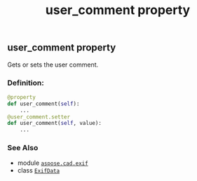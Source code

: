 ﻿---
title: user_comment property
second_title: Aspose.CAD for Python via .NET API References
description: 
type: docs
weight: 1100
url: /python-net/aspose.cad.exif/exifdata/user_comment/
is_root: false
---

## user_comment property


Gets or sets the user comment.
### Definition:
```python
@property
def user_comment(self):
    ...
@user_comment.setter
def user_comment(self, value):
    ...
```

### See Also
* module [`aspose.cad.exif`](../../)
* class [`ExifData`](/cad/python-net/aspose.cad.exif/exifdata)
